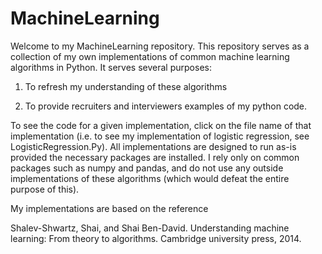 # MachineLearning

Welcome to my MachineLearning repository. This repository serves as a collection of my own implementations of common machine learning algorithms in Python. It serves several purposes:

1. To refresh my understanding of these algorithms

2. To provide recruiters and interviewers examples of my python code.

To see the code for a given implementation, click on the file name of that implementation (i.e. to see my implementation of logistic regression, see LogisticRegression.Py). All implementations are designed to run as-is provided the necessary packages are installed. I rely only on common packages such as numpy and pandas, and do not use any outside implementations of these algorithms (which would defeat the entire purpose of this). 

My implementations are based on the reference

Shalev-Shwartz, Shai, and Shai Ben-David. Understanding machine learning: From theory to algorithms. Cambridge university press, 2014.
